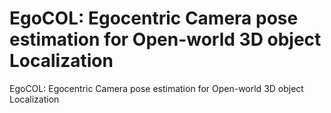 # EgoCOL: Egocentric Camera pose estimation for Open-world 3D object Localization
EgoCOL: Egocentric Camera pose estimation for Open-world 3D object Localization
